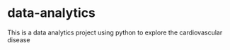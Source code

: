 # data-analytics
This is a data analytics project using python to explore the cardiovascular disease
